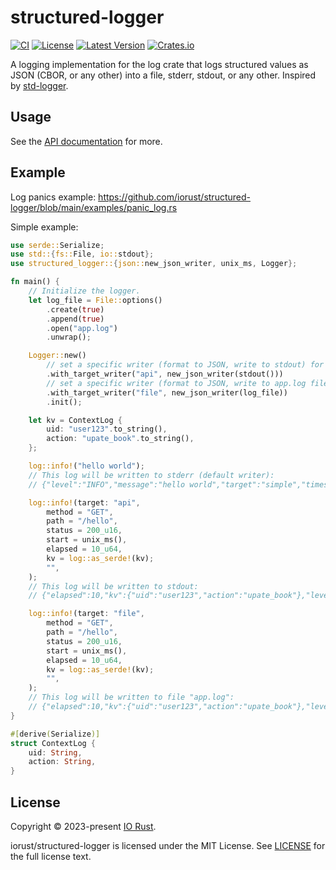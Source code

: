 # structured-logger

[![CI](https://github.com/iorust/structured-logger/actions/workflows/ci.yml/badge.svg)](https://github.com/iorust/structured-logger/actions/workflows/ci.yml)
[![License](http://img.shields.io/badge/license-mit-blue.svg?style=flat-square)](https://raw.githubusercontent.com/iorust/structured-logger/main/LICENSE)
[![Latest Version](https://img.shields.io/crates/v/structured-logger.svg)](https://crates.io/crates/structured-logger)
[![Crates.io](https://img.shields.io/crates/d/structured-logger.svg)](https://crates.io/crates/structured-logger)

A logging implementation for the log crate that logs structured values as JSON (CBOR, or any other) into a file, stderr, stdout, or any other.
Inspired by [std-logger](https://github.com/Thomasdezeeuw/std-logger).

## Usage

See the [API documentation] for more.

## Example

Log panics example: https://github.com/iorust/structured-logger/blob/main/examples/panic_log.rs

Simple example:
```rust
use serde::Serialize;
use std::{fs::File, io::stdout};
use structured_logger::{json::new_json_writer, unix_ms, Logger};

fn main() {
    // Initialize the logger.
    let log_file = File::options()
        .create(true)
        .append(true)
        .open("app.log")
        .unwrap();

    Logger::new()
        // set a specific writer (format to JSON, write to stdout) for target "api".
        .with_target_writer("api", new_json_writer(stdout()))
        // set a specific writer (format to JSON, write to app.log file) for target "file".
        .with_target_writer("file", new_json_writer(log_file))
        .init();

    let kv = ContextLog {
        uid: "user123".to_string(),
        action: "upate_book".to_string(),
    };

    log::info!("hello world");
    // This log will be written to stderr (default writer):
    // {"level":"INFO","message":"hello world","target":"simple","timestamp":1679745592127}

    log::info!(target: "api",
        method = "GET",
        path = "/hello",
        status = 200_u16,
        start = unix_ms(),
        elapsed = 10_u64,
        kv = log::as_serde!(kv);
        "",
    );
    // This log will be written to stdout:
    // {"elapsed":10,"kv":{"uid":"user123","action":"upate_book"},"level":"INFO","message":"","method":"GET","path":"/hello","start":1679745592127,"status":200,"target":"api","timestamp":1679745592127}

    log::info!(target: "file",
        method = "GET",
        path = "/hello",
        status = 200_u16,
        start = unix_ms(),
        elapsed = 10_u64,
        kv = log::as_serde!(kv);
        "",
    );
    // This log will be written to file "app.log":
    // {"elapsed":10,"kv":{"uid":"user123","action":"upate_book"},"level":"INFO","message":"","method":"GET","path":"/hello","start":1679745592127,"status":200,"target":"file","timestamp":1679745592127}
}

#[derive(Serialize)]
struct ContextLog {
    uid: String,
    action: String,
}
```

[API documentation]: https://docs.rs/structured-logger

## License
Copyright © 2023-present [IO Rust](https://github.com/iorust).

iorust/structured-logger is licensed under the MIT License.  See [LICENSE](./LICENSE) for the full license text.
